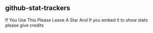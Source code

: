 ## github-stat-trackers
If You Use This Please Leave A Star
And If you embed it to show stats please give credits
